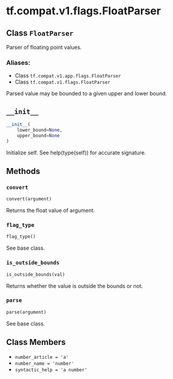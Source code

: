 <div itemscope itemtype="http://developers.google.com/ReferenceObject">
<meta itemprop="name" content="tf.compat.v1.flags.FloatParser" />
<meta itemprop="path" content="Stable" />
<meta itemprop="property" content="__init__"/>
<meta itemprop="property" content="convert"/>
<meta itemprop="property" content="flag_type"/>
<meta itemprop="property" content="is_outside_bounds"/>
<meta itemprop="property" content="parse"/>
<meta itemprop="property" content="number_article"/>
<meta itemprop="property" content="number_name"/>
<meta itemprop="property" content="syntactic_help"/>
</div>

# tf.compat.v1.flags.FloatParser

## Class `FloatParser`

Parser of floating point values.



### Aliases:

* Class `tf.compat.v1.app.flags.FloatParser`
* Class `tf.compat.v1.flags.FloatParser`

<!-- Placeholder for "Used in" -->

Parsed value may be bounded to a given upper and lower bound.

<h2 id="__init__"><code>__init__</code></h2>

``` python
__init__(
    lower_bound=None,
    upper_bound=None
)
```

Initialize self.  See help(type(self)) for accurate signature.




## Methods

<h3 id="convert"><code>convert</code></h3>

``` python
convert(argument)
```

Returns the float value of argument.


<h3 id="flag_type"><code>flag_type</code></h3>

``` python
flag_type()
```

See base class.


<h3 id="is_outside_bounds"><code>is_outside_bounds</code></h3>

``` python
is_outside_bounds(val)
```

Returns whether the value is outside the bounds or not.


<h3 id="parse"><code>parse</code></h3>

``` python
parse(argument)
```

See base class.




## Class Members

* `number_article = 'a'` <a id="number_article"></a>
* `number_name = 'number'` <a id="number_name"></a>
* `syntactic_help = 'a number'` <a id="syntactic_help"></a>
